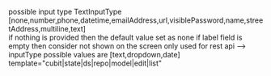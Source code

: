 possible input type TextInputType [none,number,phone,datetime,emailAddress,url,visiblePassword,name,streetAddress,multiline,text]  
if nothing is provided then the default value set as none
if label field is empty then consider not shown on the screen only used for rest api -->
inputType possible values are [text,dropdown,date]
template="cubit|state|ds|repo|model|edit|list"
<module name="schedule" includeInPath="false">  